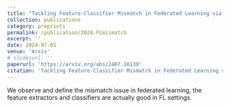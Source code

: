 ```yaml
---
title: "Tackling Feature-Classifier Mismatch in Federated Learning via Prompt-Driven Feature Transformation"
collection: publications
category: preprints
permalink: /publication/2024-FLmismatch
excerpt: ''
date: 2024-07-01
venue: 'Arxiv'
# slidesurl: ''
paperurl: 'https://arxiv.org/abs/2407.16139'
citation: 'Tackling Feature-Classifier Mismatch in Federated Learning via Prompt-Driven Feature Transformation. Arxiv. X. Wu, J. Niu, X. Liu, M. Shi, G. Zhu, S. Tang'
---
```


We observe and define the mismatch issue in federated learning, the feature extractors and classifiers are actually good in FL settings.